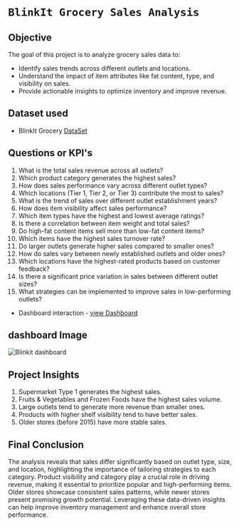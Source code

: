 # `BlinkIt Grocery Sales Analysis`

## Objective
The goal of this project is to analyze grocery sales data to:
-	Identify sales trends across different outlets and locations.
-	Understand the impact of item attributes like fat content, type, and visibility on sales.
-	Provide actionable insights to optimize inventory and improve revenue.

## Dataset used 
- <p> BlinkIt Grocery <a href = 'https://github.com/Etishasri/Blinkit-Grocery-Data-Interactive-Dashboard-using-Power-Bi-/blob/main/BlinkIT%20Grocery%20Data.xlsx%20-%20BlinkIT%20Grocery%20Data.csv' > DataSet </a> </p>

## Questions or KPI's 
1.	What is the total sales revenue across all outlets?
2.	Which product category generates the highest sales?
3.	How does sales performance vary across different outlet types?
4.	Which locations (Tier 1, Tier 2, or Tier 3) contribute the most to sales?
5.	What is the trend of sales over different outlet establishment years?
6.	How does item visibility affect sales performance?
7.	Which item types have the highest and lowest average ratings?
8.	Is there a correlation between item weight and total sales?
9.	Do high-fat content items sell more than low-fat content items?
10.	Which items have the highest sales turnover rate?
11.	Do larger outlets generate higher sales compared to smaller ones?
12.	How do sales vary between newly established outlets and older ones?
13.	Which locations have the highest-rated products based on customer feedback?
14.	Is there a significant price variation in sales between different outlet sizes?
15.	What strategies can be implemented to improve sales in low-performing outlets?
- Dashboard interaction - <a href = 'https://github.com/Etishasri/Blinkit-Grocery-Data-Interactive-Dashboard-using-Power-Bi-/blob/main/Blinkit%20dashboard.png'> view Dashboard </a>

## dashboard Image
![Blinkit dashboard](https://github.com/user-attachments/assets/968b6b0c-8202-4fc0-aa09-fb828687e1f9)

## Project Insights
1.	Supermarket Type 1 generates the highest sales.
2.	Fruits & Vegetables and Frozen Foods have the highest sales volume.
3.	Large outlets tend to generate more revenue than smaller ones.
4.	Products with higher shelf visibility tend to have better sales.
5.	Older stores (before 2015) have more stable sales.

## Final Conclusion
The analysis reveals that sales differ significantly based on outlet type, size, and location, highlighting the importance of tailoring strategies to each category. Product visibility and category play a crucial role in driving revenue, making it essential to prioritize popular and high-performing items. Older stores showcase consistent sales patterns, while newer stores present promising growth potential. Leveraging these data-driven insights can help improve inventory management and enhance overall store performance.



